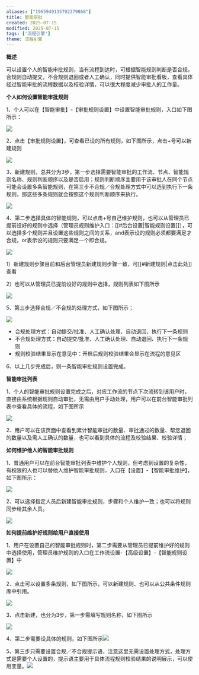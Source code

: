 ```yaml
---
aliases: ["1965949135792379868"]
title: 智能审批
created: 2025-07-15
modified: 2025-07-15
tags: ['流程引擎']
theme: 流程引擎
---
```


**概述**

可以设置个人的智能审批规则，当有流程到达时，可根据智能规则判断是否合规，合规则自动提交，不合规则退回或者人工确认，同时提供智能审批看板，查看具体经过智能审批的流程数据以及校验详情，可以很大程度减少审批人的工作量。

**个人如何设置智能审批规则**

1、个人可以在【智能审批】-【审批规则设置】中设置智能审批规则，入口如下图所示：

![](https://myhelpdoc.oss-cn-heyuan.aliyuncs.com/mdimages/adf2d28a243c36483bef5e7562e6eee4.jpg)

2、点击【审批规则设置】，可查看已设的所有规则，如下图所示，点击+号可以新建规则

![](https://myhelpdoc.oss-cn-heyuan.aliyuncs.com/mdimages/b1cacc19d7564cc5f282a10b09290c36.jpg)

3、新建规则，总共分为3步，第一步选择需要智能审批的工作流、节点、智能规则名称、规则判断顺序以及是否启用；规则判断顺序主要用于该审批人在同个节点可能会设置多条智能规则，在第三步不合规／合规处理方式中可以选到执行下一条规则，那这些多条规则就会按照这个规则判断顺序来执行。

![](https://myhelpdoc.oss-cn-heyuan.aliyuncs.com/mdimages/a9b6cbcc1fc2c9f5faa1906173b6d04d.jpg)

4、第二步选择具体的智能规则，可以点击+号自己维护规则，也可以从管理员已提前设好的规则中选择（管理员规则维护入口：[[#后台设置|智能规则设置]]），可以选择多个规则并且设置这些规则之间的关系，and表示设的规则必须都要满足才合规，or表示设的规则只要满足一个即合规。

![](https://myhelpdoc.oss-cn-heyuan.aliyuncs.com/mdimages/05197ecfa645b6512f9504811ebc647b.jpg)

1）新建规则步骤目前和后台管理员新建规则步骤一致，可[[#新建规则|点击此处]]查看

2）也可以从管理员已提前设好的规则中选择，规则列表如下图所示

![](https://myhelpdoc.oss-cn-heyuan.aliyuncs.com/mdimages/3f8ea9a6a7cceabd308e42d6b8cbdeaf.jpg)

5、第三步选择合规／不合规的处理方式，如下图所示；

![](https://myhelpdoc.oss-cn-heyuan.aliyuncs.com/mdimages/5d86161b8feb40491316f104d3b88913.jpg)

- 合规处理方式：自动提交/批准、人工确认处理、自动退回、执行下一条规则
- 不合规处理方式：自动提交/批准、人工确认处理、自动退回、执行下一条规则
- 规则校验结果显示在意见中：开启后规则校验结果会显示在流程的意见区

6、以上几步完成后，则一条智能审批规则设置完成。

**智能审批列表**

1、个人的智能审批规则设置完成之后，对应工作流的节点下次流转到该用户时，直接由系统根据规则自动审批，无需由用户手动处理，用户可以在前台智能审批列表中查看具体的流程，如下图所示

![](https://myhelpdoc.oss-cn-heyuan.aliyuncs.com/mdimages/0b2704b56899b178cd4ac14763ac4c72.jpg)

2、用户可以在该页面中查看到累计智能审批的数量、审批通过的数量、帮您退回的数量以及需人工确认的数量，也可以看到具体的流程及校验结果、校验详情；

**如何维护他人的智能审批规则**

1、普通用户可以在前台智能审批列表中维护个人规则，但考虑到设置的复杂性，有权限的人也可以替他人维护智能审批规则，入口在【设置】-【智能审批维护】，如下图所示：

![](https://myhelpdoc.oss-cn-heyuan.aliyuncs.com/mdimages/19e06d44d4196f8a04caea58b793faf3.jpg)

2、可以选择指定人员后新建智能审批规则，步骤和个人维护一致；也可以将规则同步给其余人员。

![](https://myhelpdoc.oss-cn-heyuan.aliyuncs.com/mdimages/d76205f2a36c23595307f1838b57e65c.jpg)

**如何提前维护好规则给用户直接使用**

1、用户在设置自己的智能审批规则时，第二步需要从管理员已提前维护好的规则中选择使用，管理员维护规则的入口在工作流设置-【高级设置】-【智能规则设置】中

![](https://myhelpdoc.oss-cn-heyuan.aliyuncs.com/mdimages/179d1cc9ec68c8965751abc3c1ed3109.jpg)

2、点击可以设置多条规则，如下图所示，可以新建规则、也可以从公共条件规则库中引用。

![](https://myhelpdoc.oss-cn-heyuan.aliyuncs.com/mdimages/3549a5be97eb4bee3899df8a219dde2c.jpg)

3、点击新建，也分为3步，第一步需填写规则名称，如下图所示

![](https://myhelpdoc.oss-cn-heyuan.aliyuncs.com/mdimages/4e1cceebfe04ff85a7f4d3bc4d8fe9fd.jpg)

4、第二步需要设具体的规则，如下图所示![](https://myhelpdoc.oss-cn-heyuan.aliyuncs.com/mdimages/8419031fac670f0e6ba136663cd14792.jpg)

5、第三步只需要设置合规／不合规提示语，注意这里无需设置处理方式，处理方式是需要个人设置的，提示语主要用于具体流程规则校验结果的说明展示，可以使用变量。![](https://myhelpdoc.oss-cn-heyuan.aliyuncs.com/mdimages/01cc6af5f8c00ddb92943e943e0d2258.jpg)

